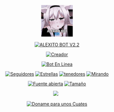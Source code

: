 <div>

<p align="center">
<img src="https://github.com/Alexito-AE/Alexito-BotV2.2/blob/29df56a314d8fb1f1a4176b5644cedfc78e5363f/REPOSITORIO/alexito.imagen.jpg" alt="ALEXITO BOT" width="100"/>
</p>

<p align="center">
<a href="#"><img title="ALEXITO BOT V2.2" src="https://img.shields.io/badge/ALEXITO BOT V2.2-green?colorA=%23ff0000&colorB=%23017e40&style=for-the-badge"></a>
</p>

<p align="center">
<a href="https://github.com/Alexito-AE"><img title="Creador" src="https://img.shields.io/badge/Creador-Alexito-04B486.svg?style=for-the-badge&logo=github"></a>
</p>

<p align="center">
<a href="https://github.com/Alexito-AE/Alexito-BotV2.2"><img title="Bot En Linea" src="https://img.shields.io/badge/Linea-Off-red.svg?style=for-the-badge&logo=WhatsApp"></a>
</p>

<p align="center">
<a href="https://github.com/Alexito-AE/followers"><img title="Seguidores" src="https://img.shields.io/github/followers/Alexito-AE?label=Seguidores&color=blue&style=flat-square"></a>
<a href="https://github.com/Alexito-AE/Alexito-BotV2/stargazers/"><img title="Estrellas" src="https://img.shields.io/github/stars/Alexito-AE/Alexito-BotV2?label=Estrellas&color=blue&style=flat-square"></a>
<a href="https://github.com/Alexito-AE/Alexito-BotV2/network/members"><img title="tenedores" src="https://img.shields.io/github/forks/Alexito-AE/Alexito-BotV2?label=Tenedores&color=red&style=flat-square"></a>
<a href="https://github.com/Alexito-AE/Alexito-BotV2/watchers"><img title="Mirando" src="https://img.shields.io/github/watchers/Alexito-AE/Alexito-BotV2?label=Mirando&color=blue&style=flat-square"></a>
</p>

<p align="center">
<a href="https://github.com/Alexito-AE/Alexito-BotV2"><img title="Fuente abierta" src="https://badges.frapsoft.com/os/v2/open-source.svg?v=103"></a>
<a href="https://github.com/Alexito-AE/Alexito-BotV2"><img title="Tamaño" src="https://img.shields.io/github/repo-size/Alexito-AE/Alexito-BotV2?style=flat-square&color=green"></a>
</p>

<p align="center">
<a href="https://github.com/Alexito-AE/Alexito-BotV2/graphs/commit-activity"><img height="20" src="https://img.shields.io/badge/Estado_Mantenimiento%3F-si-green.svg"></a>&nbsp;&nbsp;
</p>

<p align="center">
<a href="https://link/paypal.com"><img title="Doname para unos Cuates" src="https://img.shields.io/badge/Regalame_para_un_cuates-blue.svg?style=for-the-badge&logo=PayPal"></a>
</p>

</div>
